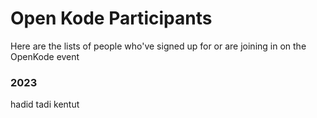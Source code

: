# Open Kode Participants

Here are the lists of people who've signed up for or are joining in on the OpenKode event

### 2023

hadid tadi kentut